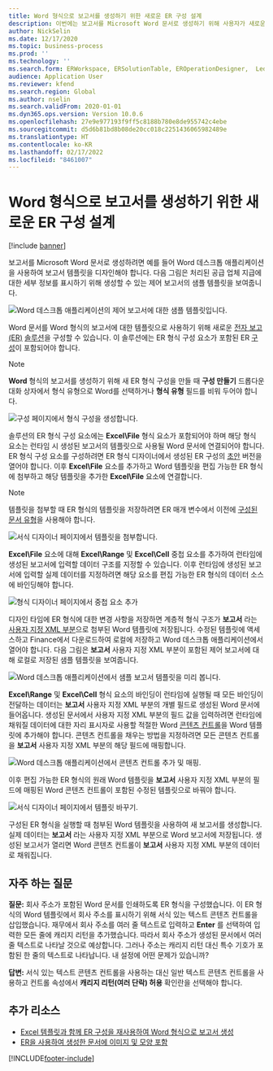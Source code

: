 ```yaml
---
title: Word 형식으로 보고서를 생성하기 위한 새로운 ER 구성 설계
description: 이번에는 보고서를 Microsoft Word 문서로 생성하기 위해 사용자가 새로운 전자 보고(ER) 형식을 구성하는 방법에 대해 설명합니다.
author: NickSelin
ms.date: 12/17/2020
ms.topic: business-process
ms.prod: ''
ms.technology: ''
ms.search.form: ERWorkspace, ERSolutionTable, EROperationDesigner,  LedgerJournalTable, LedgerJournalTransVendPaym
audience: Application User
ms.reviewer: kfend
ms.search.region: Global
ms.author: nselin
ms.search.validFrom: 2020-01-01
ms.dyn365.ops.version: Version 10.0.6
ms.openlocfilehash: 27e9e977193f9ff5c8188b780e8de955742c4ebe
ms.sourcegitcommit: d5d6b81bd8b08de20cc018c2251436065982489e
ms.translationtype: HT
ms.contentlocale: ko-KR
ms.lasthandoff: 02/17/2022
ms.locfileid: "8461007"
---
```

# <a name="design-a-new-er-configuration-to-generate-reports-in-word-format"></a>Word 형식으로 보고서를 생성하기 위한 새로운 ER 구성 설계

[!include [banner](../includes/banner.md)]

보고서를 Microsoft Word 문서로 생성하려면 예를 들어 Word 데스크톱 애플리케이션을 사용하여 보고서 템플릿을 디자인해야 합니다. 다음 그림은 처리된 공급 업체 지급에 대한 세부 정보를 표시하기 위해 생성할 수 있는 제어 보고서의 샘플 템플릿을 보여줍니다.

![Word 데스크톱 애플리케이션의 제어 보고서에 대한 샘플 템플릿입니다.](./media/er-design-configuration-word-image1.png)

Word 문서를 Word 형식의 보고서에 대한 템플릿으로 사용하기 위해 새로운 [전자 보고(ER)](general-electronic-reporting.md) [솔루션](er-quick-start1-new-solution.md)을 구성할 수 있습니다. 이 솔루션에는 ER 형식 구성 요소가 포함된 ER [구성](general-electronic-reporting.md#Configuration)이 포함되어야 합니다.

> [!NOTE]
> **Word** 형식의 보고서를 생성하기 위해 새 ER 형식 구성을 만들 때 **구성 만들기** 드롭다운 대화 상자에서 형식 유형으로 Word를 선택하거나 **형식 유형** 필드를 비워 두어야 합니다.

![구성 페이지에서 형식 구성을 생성합니다.](./media/er-design-configuration-word-image2.gif)

솔루션의 ER 형식 구성 요소에는 **Excel\\File** 형식 요소가 포함되어야 하며 해당 형식 요소는 런타임 시 생성된 보고서의 템플릿으로 사용될 Word 문서에 연결되어야 합니다. ER 형식 구성 요소를 구성하려면 ER 형식 디자이너에서 생성된 ER 구성의 [초안](general-electronic-reporting.md#component-versioning) 버전을 열어야 합니다. 이후 **Excel\\File** 요소를 추가하고 Word 템플릿을 편집 가능한 ER 형식에 첨부하고 해당 템플릿을 추가한 **Excel\\File** 요소에 연결합니다.

> [!NOTE]
> 템플릿을 첨부할 때 ER 형식의 템플릿을 저장하려면 ER 매개 변수에서 이전에 [구성된](electronic-reporting-er-configure-parameters.md#parameters-to-manage-documents) [문서 유형](../../fin-ops/organization-administration/configure-document-management.md#configure-document-types)을 사용해야 합니다.

![서식 디자이너 페이지에서 템플릿을 첨부합니다.](./media/er-design-configuration-word-image3.gif)

**Excel\\File** 요소에 대해 **Excel\\Range** 및 **Excel\\Cell** 중첩 요소를 추가하여 런타임에 생성된 보고서에 입력할 데이터 구조를 지정할 수 있습니다. 이후 런타임에 생성된 보고서에 입력할 실제 데이터를 지정하려면 해당 요소를 편집 가능한 ER 형식의 데이터 소스에 바인딩해야 합니다.

![형식 디자이너 페이지에서 중첩 요소 추가](./media/er-design-configuration-word-image4.gif)

디자인 타임에 ER 형식에 대한 변경 사항을 저장하면 계층적 형식 구조가 **보고서** 라는 [사용자 지정 XML 부분](/visualstudio/vsto/custom-xml-parts-overview)으로 첨부된 Word 템플릿에 저장됩니다. 수정된 템플릿에 액세스하고 Finance에서 다운로드하여 로컬에 저장하고 Word 데스크톱 애플리케이션에서 열어야 합니다. 다음 그림은 **보고서** 사용자 지정 XML 부분이 포함된 제어 보고서에 대해 로컬로 저장된 샘플 템플릿을 보여줍니다.

![Word 데스크톱 애플리케이션에서 샘플 보고서 템플릿을 미리 봅니다.](./media/er-design-configuration-word-image5.gif)

**Excel\\Range** 및 **Excel\\Cell** 형식 요소의 바인딩이 런타임에 실행될 때 모든 바인딩이 전달하는 데이터는 **보고서** 사용자 지정 XML 부분의 개별 필드로 생성된 Word 문서에 들어옵니다. 생성된 문서에서 사용자 지정 XML 부분의 필드 값을 입력하려면 런타임에 채워질 데이터에 대한 자리 표시자로 사용할 적절한 Word [콘텐츠 컨트롤](/office/client-developer/word/content-controls-in-word)을 Word 템플릿에 추가해야 합니다. 콘텐츠 컨트롤을 채우는 방법을 지정하려면 모든 콘텐츠 컨트롤을 **보고서** 사용자 지정 XML 부분의 해당 필드에 매핑합니다.

![Word 데스크톱 애플리케이션에서 콘텐츠 컨트롤 추가 및 매핑.](./media/er-design-configuration-word-image6.gif)

이후 편집 가능한 ER 형식의 원래 Word 템플릿을 **보고서** 사용자 지정 XML 부분의 필드에 매핑된 Word 콘텐츠 컨트롤이 포함된 수정된 템플릿으로 바꿔야 합니다.

![서식 디자이너 페이지에서 템플릿 바꾸기.](./media/er-design-configuration-word-image7.gif)

구성된 ER 형식을 실행할 때 첨부된 Word 템플릿을 사용하여 새 보고서를 생성합니다. 실제 데이터는 **보고서** 라는 사용자 지정 XML 부분으로 Word 보고서에 저장됩니다. 생성된 보고서가 열리면 Word 콘텐츠 컨트롤이 **보고서** 사용자 지정 XML 부분의 데이터로 채워집니다.

## <a name="frequently-asked-questions"></a>자주 하는 질문

**질문:** 회사 주소가 포함된 Word 문서를 인쇄하도록 ER 형식을 구성했습니다. 이 ER 형식의 Word 템플릿에서 회사 주소를 표시하기 위해 서식 있는 텍스트 콘텐츠 컨트롤을 삽입했습니다. 재무에서 회사 주소를 여러 줄 텍스트로 입력하고 **Enter** 를 선택하여 입력한 모든 줄에 캐리지 리턴을 추가했습니다. 따라서 회사 주소가 생성된 문서에서 여러 줄 텍스트로 나타날 것으로 예상합니다. 그러나 주소는 캐리지 리턴 대신 특수 기호가 포함된 한 줄의 텍스트로 나타납니다. 내 설정에 어떤 문제가 있습니까?

**답변:** 서식 있는 텍스트 콘텐츠 컨트롤을 사용하는 대신 일반 텍스트 콘텐츠 컨트롤을 사용하고 컨트롤 속성에서 **캐리지 리턴(여러 단락) 허용** 확인란을 선택해야 합니다.

## <a name="additional-resources"></a>추가 리소스

- [Excel 템플릿과 함께 ER 구성을 재사용하여 Word 형식으로 보고서 생성](./tasks/er-design-configuration-word-2016-11.md)
- [ER을 사용하여 생성한 문서에 이미지 및 모양 포함](electronic-reporting-embed-images-shapes.md#embed-an-image-in-a-word-document)


[!INCLUDE[footer-include](../../../includes/footer-banner.md)]
